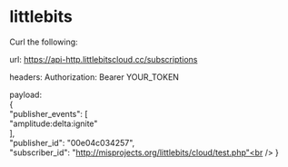 # littlebits

Curl the following:

url: 
https://api-http.littlebitscloud.cc/subscriptions

headers: 
Authorization: Bearer YOUR_TOKEN

payload: <br />
{<br />
  "publisher_events": [<br />
      "amplitude:delta:ignite"<br />
  ],<br />
  "publisher_id": "00e04c034257",<br />
  "subscriber_id": "http://misprojects.org/littlebits/cloud/test.php"<br />
}<br />
